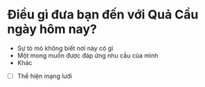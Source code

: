 # Điều gì đưa bạn đến với Quả Cầu ngày hôm nay? 
- Sự tò mò không biết nơi này có gì
- Một mong muốn được đáp ứng nhu cầu của mình
- Khác

- [ ] Thể hiện mạng lưới
